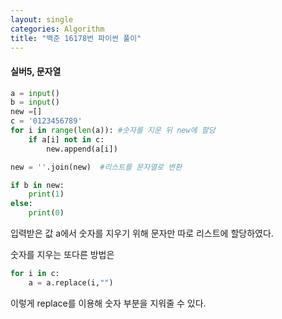 ```yaml
---
layout: single
categories: Algorithm
title: "백준 16178번 파이썬 풀이"
---
```

#### 실버5, 문자열

```py
a = input()
b = input()
new =[]
c = '0123456789'
for i in range(len(a)): #숫자를 지운 뒤 new에 할당
    if a[i] not in c:
        new.append(a[i])

new = ''.join(new)  #리스트를 문자열로 변환

if b in new:
    print(1)
else:
    print(0)
```
입력받은 값 a에서 숫자를 지우기 위해 문자만 따로 리스트에 할당하였다.<br>

숫자를 지우는 또다른 방법은
```py
for i in c:
    a = a.replace(i,"") 
```
이렇게 replace를 이용해 숫자 부분을 지워줄 수 있다.
